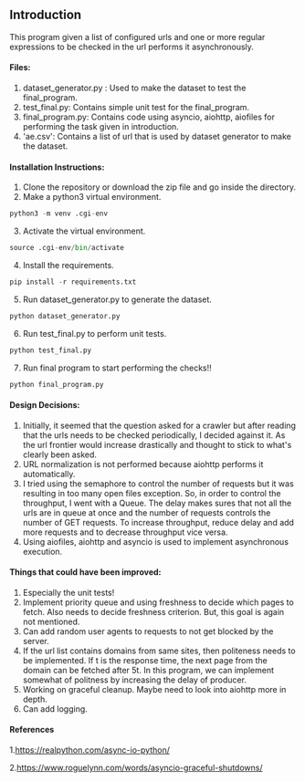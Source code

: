 ## Introduction
This program given a list of configured urls and one or more regular expressions to be checked in the url performs it asynchronously.

#### Files:
1. dataset_generator.py : Used to make the dataset to test the final_program.
2. test_final.py: Contains simple unit test for the final_program.
3. final_program.py: Contains code using asyncio, aiohttp, aiofiles for performing the task given in introduction.
4. 'ae.csv': Contains a list of url that is used by dataset generator to make the dataset.

#### Installation Instructions:
1. Clone the repository or download the zip file and go inside the directory.
2. Make a python3 virtual environment.
```python
python3 -m venv .cgi-env
```
3. Activate the virtual environment.
```python
source .cgi-env/bin/activate
```
4. Install the requirements.
```python
pip install -r requirements.txt
```
5. Run dataset_generator.py to generate the dataset.
```python
python dataset_generator.py
```
6. Run test_final.py to perform unit tests.
```python
python test_final.py
```
7. Run final program to start performing the checks!!
```python
python final_program.py
```

#### Design Decisions:
1. Initially, it seemed that the question asked for a crawler but after reading that the urls needs to be checked periodically, I decided against it. As the url frontier would increase drastically and thought to stick to what's clearly been asked.
2. URL normalization is not performed because aiohttp performs it automatically.
3. I tried using the semaphore to control the number of requests but it was resulting in too many open files exception. So, in order to control the throughput, I went with a Queue. The delay makes sures that not all the urls are in queue at once and the number of requests controls the number of GET requests. To increase throughput, reduce delay and add more requests and to decrease throughput vice versa.
4. Using aiofiles, aiohttp and asyncio is used to implement asynchronous execution.

#### Things that could have been improved:
1. Especially the unit tests!
2. Implement priority queue and using freshness to decide which pages to fetch. Also needs to decide freshness criterion. But, this goal is again not mentioned.
3. Can add random user agents to requests to not get blocked by the server.
4. If the url list contains domains from same sites, then politeness needs to be implemented. If t is the response time, the next page from the domain can be fetched after 5t. In this program, we can implement somewhat of politness by increasing the delay of producer.
5. Working on graceful cleanup. Maybe need to look into aiohttp more in depth.
6. Can add logging.

#### References
1.<https://realpython.com/async-io-python/> 

2.<https://www.roguelynn.com/words/asyncio-graceful-shutdowns/>
